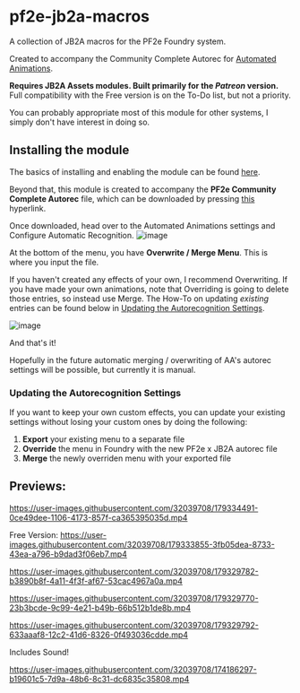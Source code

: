 # pf2e-jb2a-macros
A collection of JB2A macros for the PF2e Foundry system.

Created to accompany the Community Complete Autorec for [Automated Animations](https://github.com/otigon/automated-jb2a-animations).

**Requires JB2A Assets modules. Built primarily for the _Patreon_ version.** Full compatibility with the Free version is on the To-Do list, but not a priority.

You can probably appropriate most of this module for other systems, I simply don't have interest in doing so.

## Installing the module

The basics of installing and enabling the module can be found [here](https://foundryvtt.com/article/modules/). 

Beyond that, this module is created to accompany the **PF2e Community Complete Autorec** file, which can be downloaded by pressing [this](https://github.com/MrVauxs/pf2e-jb2a-macros/releases/latest/download/autorec.json) hyperlink.

Once downloaded, head over to the Automated Animations settings and Configure Automatic Recognition.
![image](https://user-images.githubusercontent.com/32039708/174436836-fab72b76-525e-40b9-8be2-d23c3b6d8ab8.png)

At the bottom of the menu, you have **Overwrite / Merge Menu**. This is where you input the file.

If you haven't created any effects of your own, I recommend Overwriting. If you have made your own animations, note that Overriding is going to delete those entries, so instead use Merge. The How-To on updating _existing_ entries can be found below in [Updating the Autorecognition Settings](https://github.com/MrVauxs/pf2e-jb2a-macros/blob/main/README.md#updating-the-autorecognition-settings).

![image](https://user-images.githubusercontent.com/32039708/174436900-f1e9b74a-7261-404a-b738-ce0a34622592.png)

And that's it!

Hopefully in the future automatic merging / overwriting of AA's autorec settings will be possible, but currently it is manual.

### Updating the Autorecognition Settings
If you want to keep your own custom effects, you can update your existing settings without losing your custom ones by doing the following:
1. **Export** your existing menu to a separate file
2. **Override** the menu in Foundry with the new PF2e x JB2A autorec file
3. **Merge** the newly overriden menu with your exported file

## Previews:

https://user-images.githubusercontent.com/32039708/179334491-0ce49dee-1106-4173-857f-ca365395035d.mp4

Free Version:
https://user-images.githubusercontent.com/32039708/179333855-3fb05dea-8733-43ea-a796-b9dad3f06eb7.mp4

https://user-images.githubusercontent.com/32039708/179329782-b3890b8f-4a11-4f3f-af67-53cac4967a0a.mp4

https://user-images.githubusercontent.com/32039708/179329770-23b3bcde-9c99-4e21-b49b-66b512b1de8b.mp4

https://user-images.githubusercontent.com/32039708/179329792-633aaaf8-12c2-41d6-8326-0f493036cdde.mp4

Includes Sound!

https://user-images.githubusercontent.com/32039708/174186297-b19601c5-7d9a-48b6-8c31-dc6835c35808.mp4
